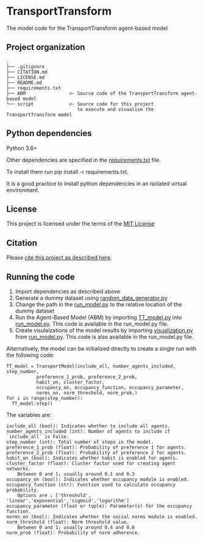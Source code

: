 # TransportTransform
The model code for the TransportTransform agent-based model

## Project organization

```
.
├── .gitignore
├── CITATION.md
├── LICENSE.md
├── README.md
├── requirements.txt
├── ABM                <- Source code of the TransportTransform agent-based model
└── script             <- Source code for this project 
                          to execute and visualise the TransportTransform model

```

## Python dependencies

Python 3.6+

Other dependencies are specified in the [requirements.txt](requirements.txt) file.

To install them run pip install -r requirements.txt.

It is a good practice to install python dependencies in an isolated virtual environment.

## License

This project is licensed under the terms of the [MIT License](/LICENSE.md)

## Citation

Please [cite this project as described here](/CITATION.md).

## Running the code

1. Import dependencies as described above
2. Generate a dummy dataset using [random_data_generator.py](script/random_data_generator.py)
3. Change the path in the [run_model.py](script/run_model.py) to the relative location of the dummy dataset
4. Run the Agent-Based Model (ABM) by importing [TT_model.py](ABM/TT_model.py) into [run_model.py](script/run_model.py). This code is available in the run_model.py file.
5. Create visulaizations of the model results by importing [visualization.py](script/visualization.py) from [run_model.py](script/run_model.py). This code is also available in the run_model.py file.

Alternatively, the model can be initialized directly to create a single run with the following code:

```python:
TT_model = TransportModel(include_all, number_agents_included, step_number, 
           preference_1_prob, preference_2_prob, 
           habit_on, cluster_factor, 
           occupancy_on, occupancy_function, occupancy_parameter,  
           norms_on, norm_threshold, norm_prob,)
for i in range(step_number):    
  TT_model.step()
```

The variables are:
```python:
include_all (bool): Indicates whether to include all agents.
number_agents_included (int): Number of agents to include if `include_all` is False.
step_number (int): Total number of steps in the model.
preference_1_prob (float): Probability of preference 1 for agents.
preference_2_prob (float): Probability of preference 2 for agents.
habit_on (bool): Indicates whether habit is enabled for agents.
cluster_factor (float): Cluster factor used for creating agent networks.
    Between 0 and 1; usually around 0.1 and 0.3
occupancy_on (bool): Indicates whether occupancy module is enabled.
occupancy_function (str): Function used to calculate occupancy probability. 
    Options are ; ['threshold', 'linear','exponential','sigmoid','logarithm']
occupancy_parameter (float or tuple): Parameter(s) for the occupancy function.
norms_on (bool): Indicates whether the social norms module is enabled.
norm_threshold (float): Norm threshold value.
    Between 0 and 1; usually around 0.4 and 0.6
norm_prob (float): Probability of norm adherence.
```
